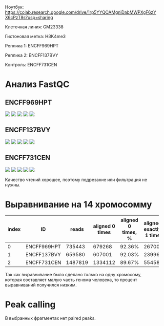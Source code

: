 Ноутбук: https://colab.research.google.com/drive/1rp5YYQOAMgniDabMWPXgF6zYX6cPzT8s?usp=sharing

Клеточная линия: GM23338

Гистоновая метка: H3K4me3

Реплика 1: ENCFF969HPT

Реплика 2: ENCFF137BVY

Контроль: ENCFF731CEN

# Анализ FastQC

## ENCFF969HPT

![](ENCFF969HPT-1.png)
![](ENCFF969HPT-2.png)
![](ENCFF969HPT-3.png)
![](ENCFF969HPT-4.png)
![](ENCFF969HPT-5.png)

## ENCFF137BVY

![](ENCFF137BVY-1.png)
![](ENCFF137BVY-2.png)
![](ENCFF137BVY-3.png)
![](ENCFF137BVY-4.png)
![](ENCFF137BVY-5.png)

## ENCFF731CEN

![](ENCFF731CEN-1.png)
![](ENCFF731CEN-2.png)
![](ENCFF731CEN-3.png)
![](ENCFF731CEN-4.png)
![](ENCFF731CEN-5.png)

Качество чтений хорошее, поэтому подрезание или фильтрация не нужны.

# Выравнивание на 14 хромосомму

|index|ID|reads|aligned 0 times|aligned 0 times, %|aligned exactly 1 time|aligned exactly 1 time, %|aligned &gt;1 times|aligned &gt;1 times, %|
|---|---|---|---|---|---|---|---|---|
|0|ENCFF969HPT|735443|679268|92\.36%|26700|3\.63%|29475|4\.01%|
|1|ENCFF137BVY|659580|607001|92\.03%|23996|3\.64%|28583|4\.33%|
|2|ENCFF731CEN|1487819|1334112|89\.67%|55458|3\.73%|98249|6\.60%|

Так как выравнивание было сделано только на одну хромосому, которая составляет малую часть генома человека, то процент выравниваний получился низким.

# Peak calling

В выбранных фрагментах нет paired peaks.

